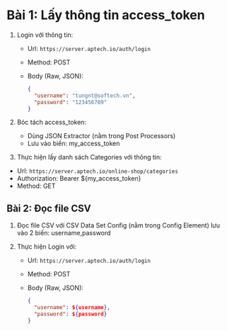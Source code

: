 # Bài 1: Lấy thông tin access_token

1. Login với thông tin:

   - Url: `https://server.aptech.io/auth/login`
   - Method: POST
   - Body (Raw, JSON):

     ```json
     {
       "username": "tungnt@softech.vn",
       "password": "123456789"
     }
     ```

2. Bóc tách access_token:
   - Dùng JSON Extractor (nằm trong Post Processors)
   - Lưu vào biến: my_access_token
3. Thực hiện lấy danh sách Categories với thông tin:

- Url: `https://server.aptech.io/online-shop/categories`
- Authorization: Bearer ${my_access_token}
- Method: GET

## Bài 2: Đọc file CSV

1. Đọc file CSV với CSV Data Set Config (nằm trong Config Element) lưu vào 2 biến: username,password
2. Thực hiện Login với:

   - Url: `https://server.aptech.io/auth/login`
   - Method: POST
   - Body (Raw, JSON):

     ```json
     {
       "username": ${username},
       "password": ${password}
     }
     ```
